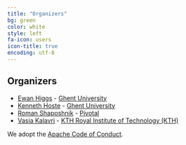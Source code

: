 ```yaml
---
title: "Organizers"
bg: green
color: white
style: left
fa-icon: users
icon-title: true
encoding: utf-8
---
```


## Organizers

* [Ewan Higgs]() - [Ghent University](http://www.ugent.be)
* [Kenneth Hoste]() - [Ghent University](http://www.ugent.be)
* [Roman Shaposhnik]() - [Pivotal](http://pivotal.io/) 
* [Vasia Kalavri]() - [KTH Royal Institute of Technology (KTH)](http://www.kth.se)

We adopt the [Apache Code of Conduct](http://www.apache.org/foundation/policies/conduct.html).
